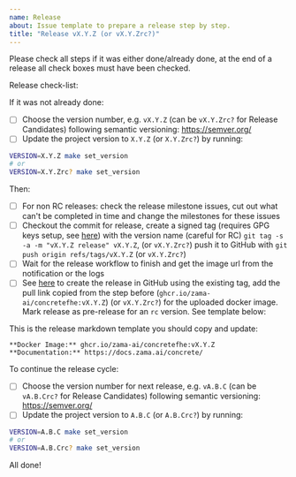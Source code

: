 ```yaml
---
name: Release
about: Issue template to prepare a release step by step.
title: "Release vX.Y.Z (or vX.Y.Zrc?)"
---
```

<!-- Make sure to set the proper version in the issue template -->
Please check all steps if it was either done/already done, at the end of a release all check boxes must have been checked.

Release check-list:
<!-- Note that some of these steps will be automated in the future -->
If it was not already done:
- [ ] Choose the version number, e.g. `vX.Y.Z` (can be `vX.Y.Zrc?` for Release Candidates) following semantic versioning: https://semver.org/
- [ ] Update the project version to `X.Y.Z` (or `X.Y.Zrc?`) by running:

```bash
VERSION=X.Y.Z make set_version
# or
VERSION=X.Y.Zrc? make set_version
```

Then:
- [ ] For non RC releases: check the release milestone issues, cut out what can't be completed in time and change the milestones for these issues
- [ ] Checkout the commit for release, create a signed tag (requires GPG keys setup, see [here](https://docs.github.com/en/github/authenticating-to-github/managing-commit-signature-verification)) with the version name (careful for RC) `git tag -s -a -m "vX.Y.Z release" vX.Y.Z`, (or `vX.Y.Zrc?`) push it to GitHub with `git push origin refs/tags/vX.Y.Z` (or `vX.Y.Zrc?`)
- [ ] Wait for the release workflow to finish and get the image url from the notification or the logs
- [ ] See [here](https://docs.github.com/en/github/administering-a-repository/releasing-projects-on-github/managing-releases-in-a-repository#creating-a-release) to create the release in GitHub using the existing tag, add the pull link copied from the step before \(`ghcr.io/zama-ai/concretefhe:vX.Y.Z`\) (or `vX.Y.Zrc?`) for the uploaded docker image. Mark release as pre-release for an `rc` version. See template below:

This is the release markdown template you should copy and update:
```
**Docker Image:** ghcr.io/zama-ai/concretefhe:vX.Y.Z
**Documentation:** https://docs.zama.ai/concrete/
```

To continue the release cycle:
- [ ] Choose the version number for next release, e.g. `vA.B.C` (can be `vA.B.Crc?` for Release Candidates) following semantic versioning: https://semver.org/
- [ ] Update the project version to `A.B.C` (or `A.B.Crc?`) by running:

```bash
VERSION=A.B.C make set_version
# or
VERSION=A.B.Crc? make set_version
```

All done!

